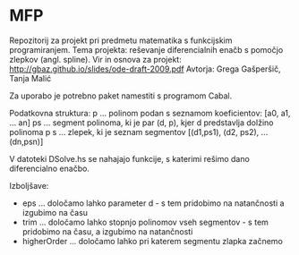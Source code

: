 MFP
===

Repozitorij za projekt pri predmetu matematika s funkcijskim programiranjem.
Tema projekta: reševanje diferencialnih enačb s pomočjo zlepkov (angl. spline).
Vir in osnova za projekt: http://gbaz.github.io/slides/ode-draft-2009.pdf
Avtorja: Grega Gašperšič, Tanja Malić

Za uporabo je potrebno paket namestiti s programom Cabal.

Podatkovna struktura:
p    ... polinom podan s seznamom koeficientov: [a0, a1, ... an]
ps   ... segment polinoma, ki je par (d, p), kjer d predstavlja dolžino polinoma p
s    ... zlepek, ki je seznam segmentov [(d1,ps1), (d2, ps2), ... (dn,psn)]

V datoteki DSolve.hs se nahajajo funkcije, s katerimi rešimo dano diferencialno enačbo.

Izboljšave:
- eps  ... določamo lahko parameter d - s tem pridobimo na natančnosti a izgubimo na času
- trim ... določamo lahko stopnjo polinomov vseh segmentov - s tem pridobimo na času, a izgubimo na natančnosti
- higherOrder ... določamo lahko pri katerem segmentu zlapka začnemo


